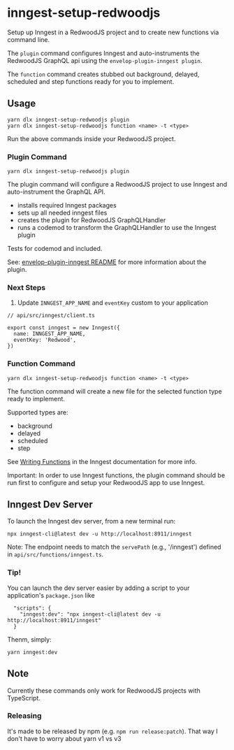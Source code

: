 # inngest-setup-redwoodjs

Setup up Inngest in a RedwoodJS project and to create new functions via command line.

The `plugin` command configures Inngest and auto-instruments the RedwoodJS GraphQL api using the `envelop-plugin-inngest plugin`.

The `function` command creates stubbed out background, delayed, scheduled and step functions ready for you to implement.

## Usage

```
yarn dlx inngest-setup-redwoodjs plugin
yarn dlx inngest-setup-redwoodjs function <name> -t <type>
```

Run the above commands inside your RedwoodJS project.

### Plugin Command

```
yarn dlx inngest-setup-redwoodjs plugin
```

The plugin command will configure a RedwoodJS project to use Inngest and auto-instrument the GraphQL API.

- installs required Inngest packages
- sets up all needed inngest files
- creates the plugin for RedwoodJS GraphQLHandler
- runs a codemod to transform the GraphQLHandler to use the Inngest plugin

Tests for codemod and included.

See: [envelop-plugin-inngest README](https://github.com/inngest/envelop-plugin-inngest/tree/main/packages/plugins/inngest) for more information about the plugin.

### Next Steps

1. Update `INNGEST_APP_NAME` and `eventKey` custom to your application

```
// api/src/inngest/client.ts

export const inngest = new Inngest({
  name: INNGEST_APP_NAME,
  eventKey: 'Redwood',
})
```

### Function Command

```
yarn dlx inngest-setup-redwoodjs function <name> -t <type>
```

The function command will create a new file for the selected function type ready to implement.

Supported types are:

- background
- delayed
- scheduled
- step

See [Writing Functions](https://www.inngest.com/docs/functions) in the Inngest documentation for more info.

Important: In order to use Inngest functions, the plugin command should be run first to configure and setup your RedwoodJS app to use Inngest.

## Inngest Dev Server

To launch the Inngest dev server, from a new terminal run:

```
npx inngest-cli@latest dev -u http://localhost:8911/inngest
```

Note: The endpoint needs to match the `servePath` (e.g., '/inngest') defined in `api/src/functions/inngest.ts`.

### Tip!

You can launch the dev server easier by adding a script to your application's `package.json` like

```
  "scripts": {
    "inngest:dev": "npx inngest-cli@latest dev -u http://localhost:8911/inngest"
  }
```

Thenm, simply:

```
yarn inngest:dev
```

## Note

Currently these commands only work for RedwoodJS projects with TypeScript.

### Releasing

It's made to be released by npm (e.g. `npm run release:patch`). That way I don't have to worry about yarn v1 vs v3
